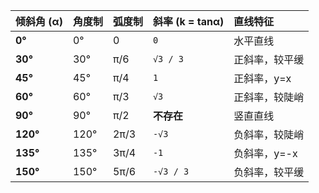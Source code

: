
| 倾斜角 (α) | 角度制 | 弧度制 | 斜率 (k = tanα) | 直线特征 |
| :--- | :--- | :--- | :--- | :--- |
| **0°** | 0° | 0 | `0` | 水平直线 |
| **30°** | 30° | π/6 | `√3 / 3` | 正斜率，较平缓 |
| **45°** | 45° | π/4 | `1` | 正斜率，y=x |
| **60°** | 60° | π/3 | `√3` | 正斜率，较陡峭 |
| **90°** | 90° | π/2 | **不存在** | 竖直直线 |
| **120°** | 120° | 2π/3 | `-√3` | 负斜率，较陡峭 |
| **135°** | 135° | 3π/4 | `-1` | 负斜率，y=-x |
| **150°** | 150° | 5π/6 | `-√3 / 3` | 负斜率，较平缓 |
